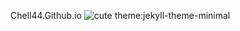Chell44.Github.io
![cute](https://www.pixelstalk.net/cute-kawaii-wallpapers-for-mobile/)
theme:jekyll-theme-minimal
